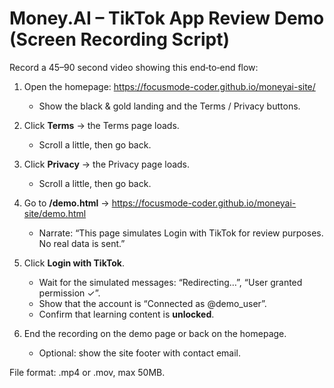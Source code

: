 # Money.AI – TikTok App Review Demo (Screen Recording Script)

Record a 45–90 second video showing this end‑to‑end flow:

1) Open the homepage: https://focusmode-coder.github.io/moneyai-site/
   - Show the black & gold landing and the Terms / Privacy buttons.

2) Click **Terms** → the Terms page loads.
   - Scroll a little, then go back.

3) Click **Privacy** → the Privacy page loads.
   - Scroll a little, then go back.

4) Go to **/demo.html** → https://focusmode-coder.github.io/moneyai-site/demo.html
   - Narrate: “This page simulates Login with TikTok for review purposes. No real data is sent.”

5) Click **Login with TikTok**.
   - Wait for the simulated messages: “Redirecting…”, “User granted permission ✓”.
   - Show that the account is “Connected as @demo_user”.
   - Confirm that learning content is **unlocked**.

6) End the recording on the demo page or back on the homepage.
   - Optional: show the site footer with contact email.

File format: .mp4 or .mov, max 50MB.
